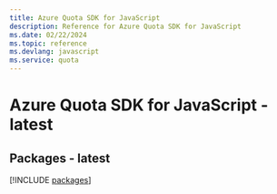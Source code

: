 ```yaml
---
title: Azure Quota SDK for JavaScript
description: Reference for Azure Quota SDK for JavaScript
ms.date: 02/22/2024
ms.topic: reference
ms.devlang: javascript
ms.service: quota
---
```

# Azure Quota SDK for JavaScript - latest
## Packages - latest
[!INCLUDE [packages](quota-index.md)]